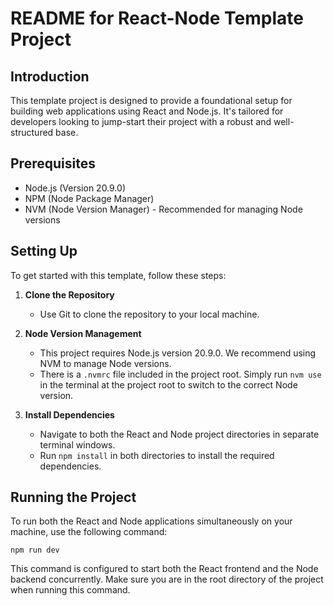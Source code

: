 # README for React-Node Template Project

## Introduction
This template project is designed to provide a foundational setup for building web applications using React and Node.js. It's tailored for developers looking to jump-start their project with a robust and well-structured base.

## Prerequisites
- Node.js (Version 20.9.0)
- NPM (Node Package Manager)
- NVM (Node Version Manager) - Recommended for managing Node versions

## Setting Up
To get started with this template, follow these steps:

1. **Clone the Repository**
   - Use Git to clone the repository to your local machine.

2. **Node Version Management**
   - This project requires Node.js version 20.9.0. We recommend using NVM to manage Node versions.
   - There is a `.nvmrc` file included in the project root. Simply run `nvm use` in the terminal at the project root to switch to the correct Node version.

3. **Install Dependencies**
   - Navigate to both the React and Node project directories in separate terminal windows.
   - Run `npm install` in both directories to install the required dependencies.

## Running the Project
To run both the React and Node applications simultaneously on your machine, use the following command:

```npm run dev```

This command is configured to start both the React frontend and the Node backend concurrently. Make sure you are in the root directory of the project when running this command.